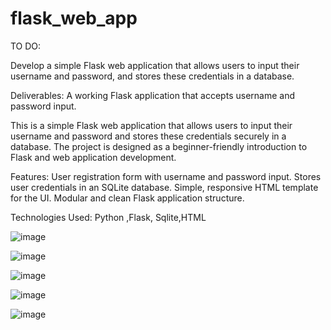# flask_web_app
TO DO:

Develop a simple Flask web application that allows users to input their username and password, and stores these credentials in a database.

Deliverables:
A working Flask application that accepts username and password input.

This is a simple Flask web application that allows users to input their username and password and stores these credentials securely in a database. 
The project is designed as a beginner-friendly introduction to Flask and web application development.

Features:
User registration form with username and password input.
Stores user credentials in an SQLite database.
Simple, responsive HTML template for the UI.
Modular and clean Flask application structure.

Technologies Used:
Python ,Flask, Sqlite,HTML

 ![image](https://github.com/user-attachments/assets/4125523a-cd9b-4ee9-9c6b-3c058af8f2b4)
 
 ![image](https://github.com/user-attachments/assets/f5ab4eb3-50f0-40e6-9d52-6ed2a7285cec)
 
![image](https://github.com/user-attachments/assets/70210fd3-af90-478a-b2bc-f369e90ffae4)

![image](https://github.com/user-attachments/assets/1b8e51f2-7aa4-47a3-9641-05c3d7d43e6a)

![image](https://github.com/user-attachments/assets/6f0586c5-f19f-4112-854c-eeb5176b4be4)


